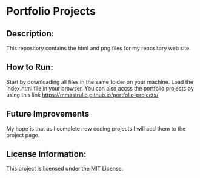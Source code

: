 # Portfolio Projects

## Description: 
This repository contains the html and png files for my repository web site.

## How to Run:
Start by downloading all files in the same folder on your machine. Load the index.html file in your browser. You can also accss the portfolio projects by using this link https://mmastrullo.github.io/portfolio-projects/

## Future Improvements
My hope is that as I complete new coding projects I will add them to the project page.

## License Information:
This project is licensed under the MIT License.

